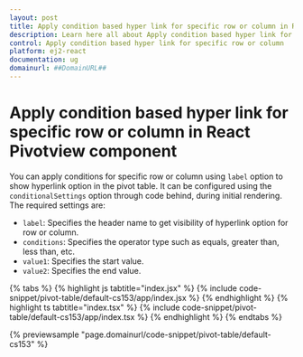 ```yaml
---
layout: post
title: Apply condition based hyper link for specific row or column in React Pivotview component | Syncfusion
description: Learn here all about Apply condition based hyper link for specific row or column in Syncfusion React Pivotview component of Syncfusion Essential JS 2 and more.
control: Apply condition based hyper link for specific row or column 
platform: ej2-react
documentation: ug
domainurl: ##DomainURL##
---
```


# Apply condition based hyper link for specific row or column in React Pivotview component

You can apply conditions for specific row or column using `label` option to show hyperlink option in the pivot table. It can be configured using the `conditionalSettings` option through code behind, during initial rendering. The required settings are:

* `label`: Specifies the header name to get visibility of hyperlink option for row or column.
* `conditions`: Specifies the operator type such as equals, greater than, less than, etc.
* `value1`: Specifies the start value.
* `value2`: Specifies the end value.

{% tabs %}
{% highlight js tabtitle="index.jsx" %}
{% include code-snippet/pivot-table/default-cs153/app/index.jsx %}
{% endhighlight %}
{% highlight ts tabtitle="index.tsx" %}
{% include code-snippet/pivot-table/default-cs153/app/index.tsx %}
{% endhighlight %}
{% endtabs %}

 {% previewsample "page.domainurl/code-snippet/pivot-table/default-cs153" %}
